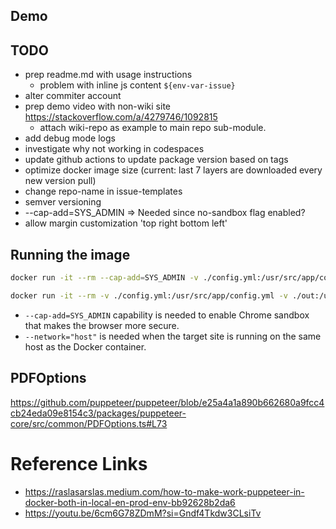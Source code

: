 ## Demo

<!-- <video src="./example/js-exporter-demo.mov" width="1280" height="720" controls onloadstart="this.playbackRate = 1.5;"></video> -->

## TODO

- prep readme.md with usage instructions
  - problem with inline js content `${env-var-issue}`
- alter commiter account
- prep demo video with non-wiki site https://stackoverflow.com/a/4279746/1092815
  - attach wiki-repo as example to main repo sub-module.
- add debug mode logs
- investigate why not working in codespaces
- update github actions to update package version based on tags
- optimize docker image size (current: last 7 layers are downloaded every new version pull)
- change repo-name in issue-templates
- semver versioning
- --cap-add=SYS_ADMIN => Needed since no-sandbox flag enabled?
- allow margin customization  'top right bottom left'

## Running the image

```bash
docker run -it --rm --cap-add=SYS_ADMIN -v ./config.yml:/usr/src/app/config.yml -v ./out:/usr/src/app/out ghcr.io/rajesh-sundaram-hcl/site-pdf-exporter:latest

docker run -it --rm -v ./config.yml:/usr/src/app/config.yml -v ./out:/usr/src/app/out ghcr.io/rajesh-sundaram-hcl/site-pdf-exporter:latest
```
- `--cap-add=SYS_ADMIN` capability is needed to enable Chrome sandbox that makes the browser more secure. 
- `--network="host"` is needed when the target site is running on the same host as the Docker container.

## PDFOptions
https://github.com/puppeteer/puppeteer/blob/e25a4a1a890b662680a9fcc4cb24eda09e8154c3/packages/puppeteer-core/src/common/PDFOptions.ts#L73

# Reference Links

- https://raslasarslas.medium.com/how-to-make-work-puppeteer-in-docker-both-in-local-en-prod-env-bb92628b2da6
- https://youtu.be/6cm6G78ZDmM?si=Gndf4Tkdw3CLsiTv
